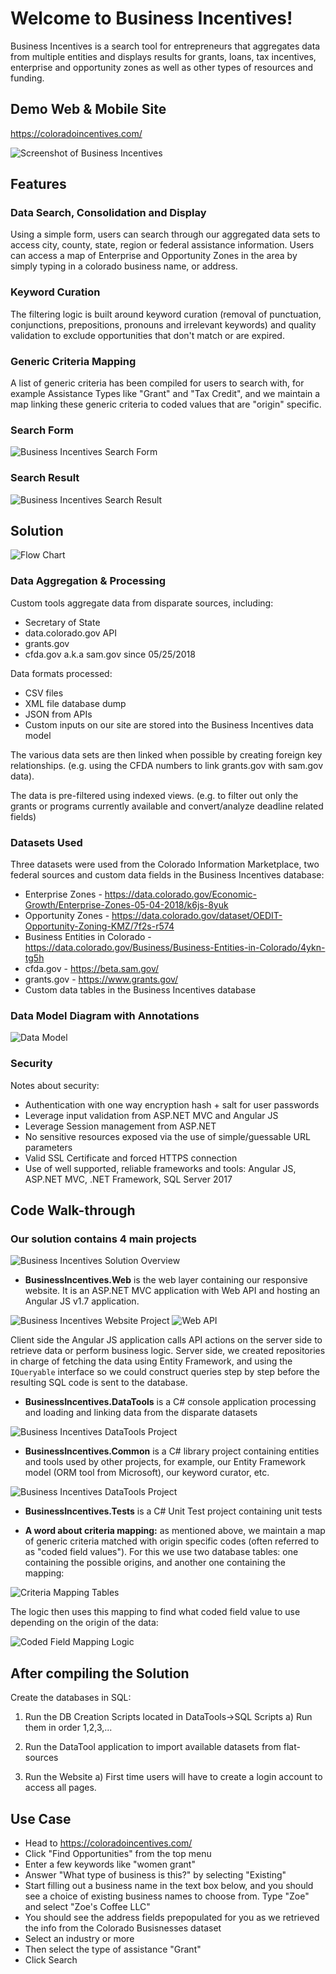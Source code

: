 # Welcome to Business Incentives!

Business Incentives is a search tool for entrepreneurs that aggregates data from multiple entities and displays results for grants, loans, tax incentives, enterprise and opportunity zones as well as other types of resources and funding. 

## Demo Web & Mobile Site

https://coloradoincentives.com/

![Screenshot of Business Incentives](https://github.com/juliras/Business-Incentives/blob/master/docs/BI%20Home%20Page.png)

## Features

### Data Search, Consolidation and Display

Using a simple form, users can search through our aggregated data sets to access city, county, state, region or federal assistance information. Users can access a map of Enterprise and Opportunity Zones in the area by simply typing in a colorado business name, or address.

### Keyword Curation

The filtering logic is built around keyword curation (removal of punctuation, conjunctions, prepositions, pronouns and irrelevant keywords) and quality validation to exclude opportunities that don't match or are expired.

### Generic Criteria Mapping

A list of generic criteria has been compiled for users to search with, for example Assistance Types like "Grant" and "Tax Credit", and we maintain a map linking these generic criteria to coded values that are "origin" specific. 

### Search Form

![Business Incentives Search Form](https://github.com/juliras/Business-Incentives/blob/master/docs/Search%20Form.png)

### Search Result

![Business Incentives Search Result](https://github.com/juliras/Business-Incentives/blob/master/docs/Search%20Result.png)

## Solution

![Flow Chart](https://github.com/juliras/Business-Incentives/blob/master/docs/FlowChart.png)

### Data Aggregation & Processing

Custom tools aggregate data from disparate sources, including:
* Secretary of State 
* data.colorado.gov API
* grants.gov
* cfda.gov a.k.a sam.gov since 05/25/2018

Data formats processed:
* CSV files
* XML file database dump
* JSON from APIs
* Custom inputs on our site are stored into the Business Incentives data model

The various data sets are then linked when possible by creating foreign key relationships.
(e.g. using the CFDA numbers to link grants.gov with sam.gov data).

The data is pre-filtered using indexed views.
(e.g. to filter out only the grants or programs currently available and convert/analyze deadline related fields)

### Datasets Used

Three datasets were used from the Colorado Information Marketplace, two federal sources and custom data fields in the Business Incentives database:

* Enterprise Zones - https://data.colorado.gov/Economic-Growth/Enterprise-Zones-05-04-2018/k6js-8yuk
* Opportunity Zones - https://data.colorado.gov/dataset/OEDIT-Opportunity-Zoning-KMZ/7f2s-r574
* Business Entities in Colorado - https://data.colorado.gov/Business/Business-Entities-in-Colorado/4ykn-tg5h
* cfda.gov - https://beta.sam.gov/
* grants.gov - https://www.grants.gov/
* Custom data tables in the Business Incentives database

### Data Model Diagram with Annotations

![Data Model](https://github.com/juliras/Business-Incentives/blob/master/docs/BusinessIncentives_DataModel.png)

### Security

Notes about security:
* Authentication with one way encryption hash + salt for user passwords
* Leverage input validation from ASP.NET MVC and Angular JS
* Leverage Session management from ASP.NET
* No sensitive resources exposed via the use of simple/guessable URL parameters
* Valid SSL Certificate and forced HTTPS connection
* Use of well supported, reliable frameworks and tools: Angular JS, ASP.NET MVC, .NET Framework, SQL Server 2017

## Code Walk-through

### Our solution contains 4 main projects
![Business Incentives Solution Overview](https://github.com/juliras/Business-Incentives/blob/master/docs/Code_Walkthrough1.png)

* **BusinessIncentives.Web** is the web layer containing our responsive website. It is an ASP.NET MVC application with Web API and hosting an Angular JS v1.7 application.

![Business Incentives Website Project](https://github.com/juliras/Business-Incentives/blob/master/docs/Code_Walkthrough2.png)
![Web API](https://github.com/juliras/Business-Incentives/blob/master/docs/Code_Walkthrough7.png)

Client side the Angular JS application calls API actions on the server side to retrieve data or perform business logic. 
Server side, we created repositories in charge of fetching the data using Entity Framework, and using the `IQueryable` interface so we could construct queries step by step before the resulting SQL code is sent to the database.

* **BusinessIncentives.DataTools** is a C# console application processing and loading and linking data from the disparate datasets

![Business Incentives DataTools Project](https://github.com/juliras/Business-Incentives/blob/master/docs/Code_Walkthrough3.png)

* **BusinessIncentives.Common** is a C# library project containing entities and tools used by other projects, for example, our Entity Framework model (ORM tool from Microsoft), our keyword curator, etc. 

![Business Incentives DataTools Project](https://github.com/juliras/Business-Incentives/blob/master/docs/Code_Walkthrough4.png)

* **BusinessIncentives.Tests** is a C# Unit Test project containing unit tests

* **A word about criteria mapping:** as mentioned above, we maintain a map of generic criteria matched with origin specific codes (often referred to as "coded field values"). For this we use two database tables: one containing the possible origins, and another one containing the mapping:

![Criteria Mapping Tables](https://github.com/juliras/Business-Incentives/blob/master/docs/Code_Walkthrough5.png)

The logic then uses this mapping to find what coded field value to use depending on the origin of the data:

![Coded Field Mapping Logic](https://github.com/juliras/Business-Incentives/blob/master/docs/Code_Walkthrough6.png)

## After compiling the Solution

Create the databases in SQL:
1) Run the DB Creation Scripts located in DataTools->SQL Scripts
  a) Run them in order 1,2,3,...

2) Run the DataTool application to import available datasets from flat-sources

3) Run the Website
  a) First time users will have to create a login account to access all pages.

## Use Case

* Head to https://coloradoincentives.com/ 
* Click "Find Opportunities" from the top menu
* Enter a few keywords like "women grant"
* Answer "What type of business is this?" by selecting "Existing"
* Start filling out a business name in the text box below, and you should see a choice of existing business names to choose from. Type "Zoe" and select "Zoe's Coffee LLC"
* You should see the address fields prepopulated for you as we retrieved the info from the Colorado Busisnesses dataset
* Select an industry or more
* Then select the type of assistance "Grant"
* Click Search

